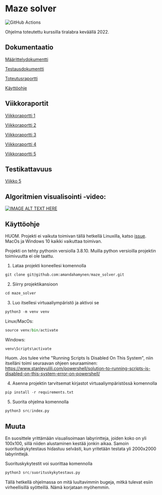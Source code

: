 # Maze solver

![GitHub Actions](https://github.com/amandahamynen/maze_solver/workflows/CI/badge.svg)

Ohjelma toteutettu kurssilla tiralabra keväällä 2022.


## Dokumentaatio
[Määrittelydokumentti](https://github.com/amandahamynen/maze_solver/blob/main/dokumentaatio/maarittelydokumentti.md)

[Testausdokumentti](https://github.com/amandahamynen/maze_solver/blob/main/dokumentaatio/testausdokumentti.md)

[Toteutusraportti](https://github.com/amandahamynen/maze_solver/blob/main/dokumentaatio/toteutusraportti.md)

[Käyttöohje](https://github.com/amandahamynen/maze_solver/blob/main/dokumentaatio/kayttoohje.md)

## Viikkoraportit
[Viikkoraportti 1](https://github.com/amandahamynen/maze_solver/blob/main/dokumentaatio/viikkoraportti_1.md)

[Viikkoraportti 2](https://github.com/amandahamynen/maze_solver/blob/main/dokumentaatio/viikkoraportti_2.md)

[Viikkoraportti 3](https://github.com/amandahamynen/maze_solver/blob/main/dokumentaatio/viikkoraportti_3.md)

[Viikkoraportti 4](https://github.com/amandahamynen/maze_solver/blob/main/dokumentaatio/viikkoraportti_4.md)

[Viikkoraportti 5](https://github.com/amandahamynen/maze_solver/blob/main/dokumentaatio/viikkoraportti_5.md)

## Testikattavuus

[Viikko 5](https://github.com/amandahamynen/maze_solver/blob/main/dokumentaatio/coverage_report_week5.png)

## Algoritmien visualisointi -video:

[![IMAGE ALT TEXT HERE](https://img.youtube.com/vi/ig3_0bgtnF8/maxresdefault.jpg)](https://youtu.be/ig3_0bgtnF8)

## Käyttöohje

HUOM. Projekti ei vaikuta toimivan tällä hetkellä Linuxilla, katso [issue](https://github.com/amandahamynen/maze_solver/issues/1). MacOs ja Windows 10 kaikki vaikuttaa toimivan.


Projekti on tehty pythonin versiolla 3.8.10. Muilla python versioilla projektin toimivuutta ei ole taattu. 

1. Lataa projekti koneellesi komennolla

```python
git clone git@github.com:amandahamynen/maze_solver.git
```

2. Siirry projektikansioon

```python
cd maze_solver
```

3. Luo itsellesi virtuaaliympäristö ja aktivoi se

```python
python3 -m venv venv
```
Linux/MacOs:

```python
source venv/bin/activate
```

Windows:

```python
venv\Scripts\activate
```

Huom. Jos tulee virhe "Running Scripts Is Disabled On This System", niin itselläni toimi seuraavan ohjeen seuraaminen:
https://www.stanleyulili.com/powershell/solution-to-running-scripts-is-disabled-on-this-system-error-on-powershell/

4. Asenna projektin tarvitsemat kirjastot virtuaaliympäristössä komennolla

```python
pip install -r requirements.txt
```

5. Suorita ohjelma komennolla

```python
python3 src/index.py
```

## Muuta

En suosittele yrittämään visualisoimaan labyrintteja, joiden koko on yli 100x100, sillä niiden alustaminen kestää jonkin aikaa. Samoin suorituskykytestaus hidastuu selvästi, kun yritetään testata yli 2000x2000 labyrinttejä.

Suorituskykytestit voi suorittaa komennolla

```python
python3 src/suorituskykytestaus.py
```

Tällä hetkellä ohjelmassa on mitä luultavimmin bugeja, mitkä tulevat esiin virheellisillä syötteillä. Nämä korjataan myöhemmin.
